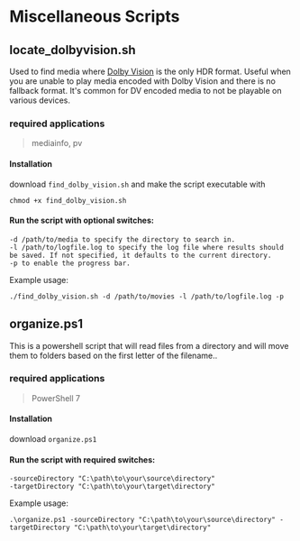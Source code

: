 # Miscellaneous Scripts

## locate_dolbyvision.sh

Used to find media where [Dolby Vision](https://en.wikipedia.org/wiki/Dolby_Vision) is the only HDR format. Useful when you are unable to play media encoded with Dolby Vision and there is no fallback format. It's common for DV encoded media to not be playable on various devices.

### required applications

> mediainfo, pv

#### Installation
download `find_dolby_vision.sh` and make the script executable with

    chmod +x find_dolby_vision.sh
#### Run the script with optional switches:
```
-d /path/to/media to specify the directory to search in.
-l /path/to/logfile.log to specify the log file where results should be saved. If not specified, it defaults to the current directory.
-p to enable the progress bar.
```
Example usage:

    ./find_dolby_vision.sh -d /path/to/movies -l /path/to/logfile.log -p




## organize.ps1

This is a powershell script that will read files from a directory and will move them to folders based on the first letter of the filename..

### required applications

> PowerShell 7

#### Installation
download `organize.ps1`

#### Run the script with required switches:
```
-sourceDirectory "C:\path\to\your\source\directory"
-targetDirectory "C:\path\to\your\target\directory"
```
Example usage:

    .\organize.ps1 -sourceDirectory "C:\path\to\your\source\directory" -targetDirectory "C:\path\to\your\target\directory"

